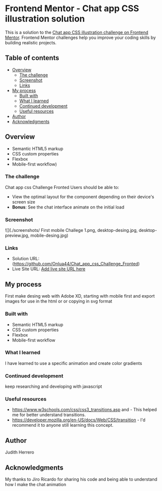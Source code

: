# Frontend Mentor - Chat app CSS illustration solution

This is a solution to the [Chat app CSS illustration challenge on Frontend Mentor](https://www.frontendmentor.io/challenges/chat-app-css-illustration-O5auMkFqY). Frontend Mentor challenges help you improve your coding skills by building realistic projects. 

## Table of contents

- [Overview](#overview)
  - [The challenge](#the-challenge)
  - [Screenshot](#screenshot)
  - [Links](#links)
- [My process](#my-process)
  - [Built with](#built-with)
  - [What I learned](#what-i-learned)
  - [Continued development](#continued-development)
  - [Useful resources](#useful-resources)
- [Author](#author)
- [Acknowledgments](#acknowledgments)



## Overview

- Semantic HTML5 markup
- CSS custom properties
- Flexbox
- Mobile-first workflow)

  
### The challenge

Chat app css Challenge Fronted
Users should be able to:

- View the optimal layout for the component depending on their device's screen size
- **Bonus**: See the chat interface animate on the initial load

### Screenshot

![](./screenshots/ First mobile Challege 1.png, desktop-desing.jpg, desktop-preview.jpg, mobile-desing.jpg)

### Links

- Solution URL: (https://github.com/Onlua44/Chat_app_css_Challenge_Fronted)
- Live Site URL: [Add live site URL here](https://your-live-site-url.com)

## My process
 First make desing web with Adobe XD, starting with mobile first  and export images for use in the html or or copying in svg format

### Built with

- Semantic HTML5 markup
- CSS custom properties
- Flexbox
- Mobile-first workflow


### What I learned

I have learned to use a specific animation and create color gradients

### Continued development

keep researching and developing with javascript


### Useful resources

- https://www.w3schools.com/css/css3_transitions.asp  and - This helped me for better understand transitions.
- https://developer.mozilla.org/en-US/docs/Web/CSS/transition -  I'd recommend it to anyone still learning this concept.

## Author
Judith Herrero


## Acknowledgments

My thanks to Jiro Ricardo for sharing his code and being able to understand how I make the chat animation

